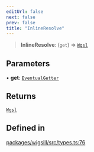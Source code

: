```yaml
---
editUrl: false
next: false
prev: false
title: "InlineResolve"
---
```


> **InlineResolve**: (`get`) => [`Wgsl`](/api/wigsill/type-aliases/wgsl/)

## Parameters

• **get**: [`EventualGetter`](/api/wigsill/type-aliases/eventualgetter/)

## Returns

[`Wgsl`](/api/wigsill/type-aliases/wgsl/)

## Defined in

[packages/wigsill/src/types.ts:76](https://github.com/software-mansion-labs/wigsill/blob/3eabd476f023822e50f40404033f5b0520bf8089/packages/wigsill/src/types.ts#L76)
